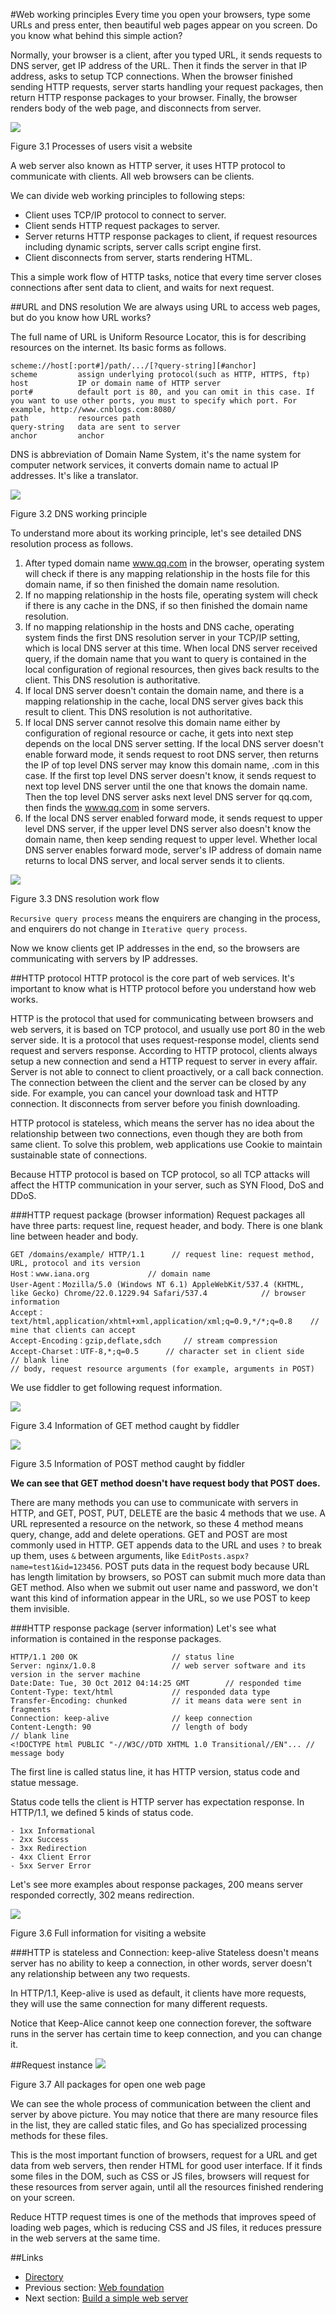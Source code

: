 #Web working principles
Every time you open your browsers, type some URLs and press enter, then beautiful web pages appear on you screen. Do you know what behind this simple action?

Normally, your browser is a client, after you typed URL, it sends requests to DNS server, get IP address of the URL. Then it finds the server in that IP address, asks to setup TCP connections. When the browser finished sending HTTP requests, server starts handling your request packages, then return HTTP response packages to your browser. Finally, the browser renders body of the web page, and disconnects from server.

![](images/3.1.web2.png?raw=true)

Figure 3.1 Processes of users visit a website

A web server also known as HTTP server, it uses HTTP protocol to communicate with clients. All web browsers can be clients.

We can divide web working principles to following steps:

- Client uses TCP/IP protocol to connect to server.
- Client sends HTTP request packages to server.
- Server returns HTTP response packages to client, if request resources including dynamic scripts, server calls script engine first.
- Client disconnects from server, starts rendering HTML.

This a simple work flow of HTTP tasks, notice that every time server closes connections after sent data to client, and waits for next request.

##URL and DNS resolution
We are always using URL to access web pages, but do you know how URL works?

The full name of URL is Uniform Resource Locator, this is for describing resources on the internet. Its basic forms as follows.

	scheme://host[:port#]/path/.../[?query-string][#anchor]
	scheme         assign underlying protocol(such as HTTP, HTTPS, ftp)
	host           IP or domain name of HTTP server
	port#          default port is 80, and you can omit in this case. If you want to use other ports, you must to specify which port. For example, http://www.cnblogs.com:8080/
	path           resources path
	query-string   data are sent to server
	anchor         anchor
	
DNS is abbreviation of Domain Name System, it's the name system for computer network services, it converts domain name to actual IP addresses. It's like a translator.

![](images/3.1.dns_hierachy.png?raw=true)

Figure 3.2 DNS working principle

To understand more about its working principle, let's see detailed DNS resolution process as follows.

1. After typed domain name www.qq.com in the browser, operating system will check if there is any mapping relationship in the hosts file for this domain name, if so then finished the domain name resolution.
2. If no mapping relationship in the hosts file, operating system will check if there is any cache in the DNS, if so then finished the domain name resolution.
3. If no mapping relationship in the hosts and DNS cache, operating system finds the first DNS resolution server in your TCP/IP setting, which is local DNS server at this time. When local DNS server received query, if the domain name that you want to query is contained in the local configuration of regional resources, then gives back results to the client. This DNS resolution is authoritative.
4. If local DNS server doesn't contain the domain name, and there is a mapping relationship in the cache, local DNS server gives back this result to client. This DNS resolution is not authoritative.
5. If local DNS server cannot resolve this domain name either by configuration of regional resource or cache, it gets into next step depends on the local DNS server setting. If the local DNS server doesn't enable forward mode, it sends request to root DNS server, then returns the IP of top level DNS server may know this domain name, .com in this case. If the first top level DNS server doesn't know, it sends request to next top level DNS server until the one that knows the domain name. Then the top level DNS server asks next level DNS server for qq.com, then finds the www.qq.com in some servers. 
6. If the local DNS server enabled forward mode, it sends request to upper level DNS server, if the upper level DNS server also doesn't know the domain name, then keep sending request to upper level. Whether local DNS server enables forward mode, server's IP address of domain name returns to local DNS server, and local server sends it to clients.

![](images/3.1.dns_inquery.png?raw=true)

Figure 3.3 DNS resolution work flow

`Recursive query process` means the enquirers are changing in the process, and enquirers do not change in `Iterative query process`.

Now we know clients get IP addresses in the end, so the browsers are communicating with servers by IP addresses.

##HTTP protocol
HTTP protocol is the core part of web services. It's important to know what is HTTP protocol before you understand how web works.

HTTP is the protocol that used for communicating between browsers and web servers, it is based on TCP protocol, and usually use port 80 in the web server side. It is a protocol that uses request-response model, clients send request and servers response. According to HTTP protocol, clients always setup a new connection and send a HTTP request to server in every affair. Server is not able to connect to client proactively, or a call back connection. The connection between the client and the server can be closed by any side. For example, you can cancel your download task and HTTP connection. It disconnects from server before you finish downloading.

HTTP protocol is stateless, which means the server has no idea about the relationship between two connections, even though they are both from same client. To solve this problem, web applications use Cookie to maintain sustainable state of connections.

Because HTTP protocol is based on TCP protocol, so all TCP attacks will affect the HTTP communication in your server, such as SYN Flood, DoS and DDoS.

###HTTP request package (browser information)
Request packages all have three parts: request line, request header, and body. There is one blank line between header and body. 

	GET /domains/example/ HTTP/1.1      // request line: request method, URL, protocol and its version
	Host：www.iana.org             // domain name
	User-Agent：Mozilla/5.0 (Windows NT 6.1) AppleWebKit/537.4 (KHTML, like Gecko) Chrome/22.0.1229.94 Safari/537.4            // browser information
	Accept：text/html,application/xhtml+xml,application/xml;q=0.9,*/*;q=0.8    // mine that clients can accept
	Accept-Encoding：gzip,deflate,sdch     // stream compression
	Accept-Charset：UTF-8,*;q=0.5      // character set in client side
	// blank line
	// body, request resource arguments (for example, arguments in POST)

We use fiddler to get following request information.

![](images/3.1.http.png?raw=true)

Figure 3.4 Information of GET method caught by fiddler

![](images/3.1.httpPOST.png?raw=true)

Figure 3.5 Information of POST method caught by fiddler

**We can see that GET method doesn't have request body that POST does.**

There are many methods you can use to communicate with servers in HTTP, and GET, POST, PUT, DELETE are the basic 4 methods that we use. A URL represented a resource on the network, so these 4 method means query, change, add and delete operations. GET and POST are most commonly used in HTTP. GET appends data to the URL and uses `?` to break up them, uses `&` between arguments, like `EditPosts.aspx?name=test1&id=123456`. POST puts data in the request body because URL has length limitation by browsers, so POST can submit much more data than GET method. Also when we submit out user name and password, we don't want this kind of information appear in the URL, so we use POST to keep them invisible.

###HTTP response package (server information)
Let's see what information is contained in the response packages.

	HTTP/1.1 200 OK                     // status line
	Server: nginx/1.0.8                 // web server software and its version in the server machine
	Date:Date: Tue, 30 Oct 2012 04:14:25 GMT        // responded time
	Content-Type: text/html             // responded data type
	Transfer-Encoding: chunked          // it means data were sent in fragments
	Connection: keep-alive              // keep connection 
	Content-Length: 90                  // length of body
	// blank line
	<!DOCTYPE html PUBLIC "-//W3C//DTD XHTML 1.0 Transitional//EN"... // message body

The first line is called status line, it has HTTP version, status code and statue message.

Status code tells the client is HTTP server has expectation response. In HTTP/1.1, we defined 5 kinds of status code.

	- 1xx Informational
	- 2xx Success
	- 3xx Redirection
	- 4xx Client Error
	- 5xx Server Error

Let's see more examples about response packages, 200 means server responded correctly, 302 means redirection. 

![](images/3.1.response.png?raw=true)

Figure 3.6 Full information for visiting a website

###HTTP is stateless and Connection: keep-alive
Stateless doesn't means server has no ability to keep a connection, in other words, server doesn't any relationship between any two requests.

In HTTP/1.1, Keep-alive is used as default, it clients have more requests, they will use the same connection for many different requests.

Notice that Keep-Alice cannot keep one connection forever, the software runs in the server has certain time to keep connection, and you can change it. 

##Request instance
![](images/3.1.web.png?raw=true)

Figure 3.7 All packages for open one web page

We can see the whole process of communication between the client and server by above picture. You may notice that there are many resource files in the list, they are called static files, and Go has specialized processing methods for these files.

This is the most important function of browsers, request for a URL and get data from web servers, then render HTML for good user interface. If it finds some files in the DOM, such as CSS or JS files, browsers will request for these resources from server again, until all the resources finished rendering on your screen.

Reduce HTTP request times is one of the methods that improves speed of loading web pages, which is reducing CSS and JS files, it reduces pressure in the web servers at the same time.

##Links
- [Directory](preface.md)
- Previous section: [Web foundation](03.0.md)
- Next section: [Build a simple web server](03.2.md)